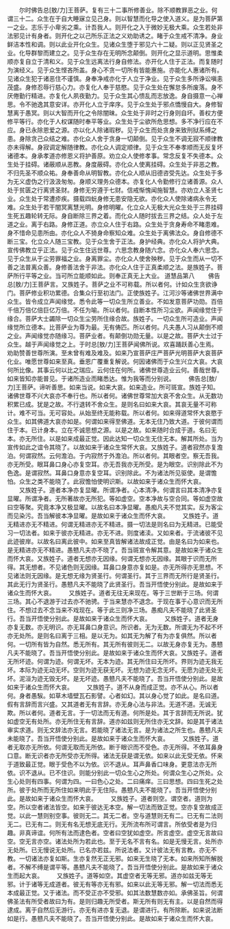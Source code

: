 <!-- { "loadSidebar": true } -->
　　尔时佛告总[敖/力]王菩萨。复有三十二事所修善业。除不顺教罪恶之业。何谓三十二。众生在于自大睡寐立见己身。则以智慧而化导之使入道义。是为菩萨第一之业。志乐于小卑劣之乘。计吾我人。则开化之入于微妙无极大乘。众生若处非法邪见计有身者。则开化之以己所乐正法之义劝助诱之。睹于众生戒不清净。身业鲜洁本性和调。则以此业开化众生。见诸众生堕于邪见六十二疑。则以正见贤圣之业。化导群黎而建立之。见于众生存在无明所念颠倒。则开化之显示道明。思惟柔顺亦复自立于清和义。见于众生远离法行身自修法。亦开化人住于正法。而复随时为演经义。见于众生悭吝所盖。身心不贪一切所有皆能惠施。亦能化人惠诸所有。见诸众生犯于诸恶住不谨慎。身奉净戒亦化于人立于净业。见于众生多所诤讼嗔恚茂盛。身修忍辱行慈心力。亦复化人奉于慈愍。见于众生处在懈怠多所废落。身不厌倦勤行精进。亦复化人夙夜勤力。见于众生其心愦乱而志放逸。身自摄意一心禅思。令不驰逸其意安详。亦开化人立于庠序。见于众生处于邪点憍慢自大。身修智慧离于愚冥。则以大智而开化之令除闇昧。众生处于非时之行身则自坏。善权方便修平等行。亦化于人权谋随时奉平等业。众生处于尘欲所危思想。多不净行应在不应。身已永除恩爱之源。亦以化人除诸瑕秽。见于众生而处贪身来致刑狱系缚之患。身除贪己众结之难。亦化众人舍于贪身一切颠倒。见于众生不调无寂不顺律教亦未得解。身寂调定解随律教。亦化众人调定顺律。见于众生不奉孝顺而无反复坏诸德本。身承孝道亦修恩义将护善原。劝立众人使修孝事。常念反复不失德本。众生处于挂碍。诸蔽顺从恶教。身度蔽碍。亦化众人使离挂碍。众生处于非恶之教。不归先圣不顺众祐。身奉善命从明智教。亦化众人顺从旧德咨受先达。众生处于多为无义虚伪之行汲汲匆匆。身顺义理务众德本。亦复化人令勤修行立诸善源。众人处于贫匮之行离贤圣财。身修无穷遵于七财。信戒惭愧闻施智慧。亦劝立人圣贤七业。众生处于常遭疹疾。摄载四蚖身修无患安隐无欲。亦化众人使除诸病永令无难。众生处于若干闇冥离慧光明。身修明曜。化立众人无极大光众生处于三界挂碍生死五趣轮转无际。身自断除三界之着。而化众人随时拔去三界之结。众人处于左道之业。离于右路。身修正道。亦立众人住于右路。众生处于贪身寿命不睹患难。身不惜命见患所由。亦化众人不猗身命察知众难。众生处于离佛法众。身自修德不断三宝。化立众人随三宝教。见于众生舍于正法。身护经典。亦化众人将护大典。宣传佛教立乎正法。见于众生住远世尊。六思念教身随六念。亦化众人奉六思念。见于众生从于尘劳罪福之业。身离罪尘。亦化众人使舍殃秽。见于众生而从一切不善之法普离众善。身修善法舍于非法。亦化众人住于正真柔顺之法。是族姓子。菩萨所行平等之业。当可所立能顺如此。则奉正真无上大业。
道慧品第八
　　佛告总[敖/力]王菩萨言。又族姓子。菩萨之业不可称载。所以者何。计如众生贪欲诤门。菩萨修业积功累德。合集众行至初法门。正使族姓子。江河沙等诸佛世界满中众生。皆令成立声闻缘觉。悉令此等一切众生所立善业。不如发意菩萨功勋。百倍千倍万倍亿倍巨亿万倍。不任为喻。所以者何。自断本性所习尘欲。声闻缘觉住于缘合。菩萨大士蠲除一切众生尘劳所住缘合故。族姓子。一切众生所可造业。声闻缘觉所立德本。比菩萨业为尊为最。无有俦匹。所以者何。凡夫愚人习从颠倒不顺之业。声闻缘觉亦随缘习。菩萨业者。有颠倒功勋无量。以是之故。菩萨大士过于众生。越于声闻缘觉之上。于时总[敖/力]王菩萨闻佛所说。欢喜踊跃善心生焉。劝助赞善世尊所演。至未曾有难及难及。如来乃宣菩萨庄严菩萨光明菩萨大哀菩萨化业。唯愿世尊如来至真。垂恩广覆重复解说。何因诸佛而于众生兴立大哀。大哀何所比像。其事云何以比之瑞应。云何住在何所。诸佛世尊造业云何。善哉世尊。如来皆知亦能普见。于诸所造业而睹悉达。惟为我等而分别说。
　　佛告总[敖/力]王菩萨。谛听善思。如来当说。如来大哀。如来造业。所可斑宣。族姓子知。诸佛世尊不兴大哀亦不奉行也。所以者何。诸佛世尊常加大哀不舍众生。从无数功积累已成。犹是之故。不行退转不舍众生。是则名曰如来大哀。其哀无量不可称计。难不可当。无可容处。从始至终无能称载。所以者何。如来得道常怀大哀愍于众生。如其佛道大哀亦如是。何谓如来得至佛道。无本无住乃致大道。于彼何谓而住于本。已计身本。立在不诚思想之源。以是之故。如来随时合成于道。名曰无本。亦无所住。以是如来成最正觉。因此达知一切众生无住无本。解其所处。当为宣传如此之谊令其晓了。以故如来于诸众生常怀大哀。又族姓子。道者寂然亦复澹泊。何谓寂然。云何澹泊。于内寂然于外澹泊。所以者何。其眼者空。察无吾我。亦无所受。眼耳鼻口身心亦复空耳。亦无吾我亦无所受。是为眼空。识别除此不为色逸。是谓寂然。耳鼻口身意亦复空耳。识别除此。不为诸法所见驱使。是谓憺怕。众生之类不能晓了。此寂憺怕使明识斯。以故如来于诸众生而怀大哀。
　　又族姓子。道者本净亦复显曜。所谓净者。心本清净。何谓言曰其本清净亦复显曜。所谓净者。无所著故亦无所犯。等如虚空。空本净故与空合同。等如虚空故曰空等聚。究竟本净又极显曜。以故名曰本净显曜。愚痴凡夫不觉其实。反为客尘而见染污。吾当解彼本净显曜。是故如来于诸众生而怀大哀。
　　又族姓子。道无精进亦无不精进。何谓无精进亦无不精进。摄一切法是则名曰为无精进。已能受习一切法者。如来于彼亦无精进。亦无不进。则度诸渎。又如来者。于流诸彼不见此迹彼岸。以故名曰离此彼中。如来至真皆解诸法故成正觉。由是名曰为如来也。是无精进亦无不精进。愚戆凡夫亦不晓了。吾当斑宣令解其意。是故如来于诸众生而怀大哀。又族姓子。道者无想亦无因缘。何谓无想亦无因缘。其眼于识而无所得。其无想者。不见诸色则无因缘。耳鼻口身意亦复如是。亦无所得亦无思想。不见诸法则无因缘。是无想无缘为贤圣行。何谓圣行。其于三界而无所行是贤圣行。其此无行为贤圣行。愚戆凡夫不能晓了此贤圣行。吾当开悟使分别此。是故如来于诸众生而怀大哀。
　　又族姓子。道者无往无来现在。等于三世断于三场。何谓三场。其心不退游于过去亦不驰骋。于当来慧亦不退念。于现在事于心意识而无所住。不想过去不念当来不戏现在。等于此三则净三场。愚痴凡夫不能晓了此贤圣行。吾当开悟使分别此。是故如来于诸众生而怀大哀。
　　又族姓子。道者无身亦复无数。亦无明识。亦无耳鼻口身意识。所识者。无为无数。所谓无为不起不坏亦无处所。是则名曰离于三相。是以无为。如其无为解了有为亦复俱然。所以者何。一切所有皆为自然。悉无所有。其无所有彼则无二。以故无身亦复无为。愚戆凡夫不能晓了。吾当开悟使分别此。是故如来于诸众生而怀大哀。又族姓子。道者无所坏迹。何谓为迹。何谓无坏。无本为迹。其无所住曰无所坏。界则为迹无我无坏。本际为迹无动无坏。空则为迹无获无坏。无想为迹无念无坏。无愿为迹无处无坏。泥洹为迹无毁无坏。是无坏迹。愚戆凡夫不能晓了。吾当开悟使分别此。是故如来于诸众生而怀大哀。
　　又族姓子。道不从身而成正觉。亦不从心。所以者何。身者愚騃。如草木墙壁瓦石影譬。心者如幻。其以身心觉了如此。是名曰道。假有言辞而言兴盛。又其道者无有言辞。亦无身心法与非法。无道不道。无诚无欺。所以者何。道者无言。于一切法而无有道。何所是处。其于言辞而无所说。犹如虚空无有处所。亦无所住无有言辞。道亦如兹则无所住亦无文辞。如是其于诸法审实求道。则无文辞法亦无言。若能晓了诸法无言。是为诸法之所生也。愚戆凡夫未能晓了。吾当开悟使分别此。是故如来于诸众生而怀大哀。
　　又族姓子。道者无取亦无所依。何谓无取而无所依。断于眼识而不受色。亦无所得。不依耳鼻身口意。断无识者亦无所受亦无所得。诸法无获是谓无依。如来以此无受无依。怀来于道致最正觉。眼于受色不以为依。识不退从。耳声鼻香口味身。更意法亦无所依。识不退从。已不住识。则能分别此一切众生心之所处。何谓众生心之所处。众生心处则有四事。何谓为四。一曰色心之处。二曰痛痒。三曰思想。四曰生死之处所。彼于处所而无所住如来明此于无住际。愚戆凡夫不能晓了。吾当开悟使分别此。是故如来于诸众生而怀大哀。
　　又族姓子。道者则空。谓空者。道则为空。所以空者诸法皆空。如来于彼达无本空。解一切法而致正觉。空亦复空故成正觉。以此一慧则别空事。彼则无二。其无二者。空与道慧则无有二。已无有二法则无二。已无有二。则无有名无想无底无行。无所流布所可谓言。所依受者是为归趣。非真谛谊。何所有法而逮色者。空者曰空犹如虚空。所言虚空。虚空无言故曰空。空无言亦空。诸法处所为若此也。至于无名不言有名。如是无慢无言。处所亦无处所。已无慢说无处所。已名亦若兹。所说法者。又计彼法无有言教。亦无不教。一切诸法亦复如斯。生亦复然无正无邪。如来无生晓了无本。如来所知所解脱者。不解不缚是谓平等。愚戆凡夫不能晓了。吾当开悟使分别此。是故如来于诸众生而起大哀。
　　又族姓子。道等如空。其虚空者无等无邪。道亦如兹无等无邪。计于诸等无成道者。彼无有等亦无有邪。如来以此无等无邪。解一切法而悉无本成最正觉。又于诸法。而不受正亦不受邪。如其法数慧数亦如。承佛圣旨。何谓佛圣法有所受者故曰为有。是则归趣无所受者。斯无所有则无有主。以是自然而得逮成。离于自然后无游行。亦无有进亦复无退。是谓进行。有所除断。如来说法断如是行。愚戆凡夫不能晓了。吾当开悟使分别此。是故如来于诸众生而怀大哀。
